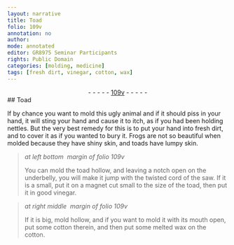 ```yaml
---
layout: narrative
title: Toad
folio: 109v
annotation: no
author:
mode: annotated
editor: GR8975 Seminar Participants
rights: Public Domain
categories: [molding, medicine]
tags: [fresh dirt, vinegar, cotton, wax]
---
```


 <div class="folio" align="center">- - - - - <a href="http://gallica.bnf.fr/ark:/12148/btv1b10500001g/f224.image" target="_blank">109v</a> - - - - - </div>    <span class="activity"></span> <span class="activity"></span> 
## <span class="animal">Toad</span>

 
If by chance you want to mold this ugly animal and if it should piss in your hand, it will sting your hand and cause it to itch, as if you had been holding nettles. But the very best remedy for this is to put your hand into <span class="material">fresh dirt</span>, and to cover it as if you wanted to bury it. <span class="animal">Frogs</span> are not so beautiful when molded because they have shiny skin, and <span class="animal">toads</span> have lumpy skin.
 
> *at left bottom  margin of folio 109v*
> 
>  You can mold the <span class="animal">toad</span> hollow, and leaving a notch open on the underbelly, you will make it jump with the twisted cord of the saw. If it is a small, put it on a <span class="tool">magnet</span> cut small to the size of the <span class="animal">toad</span>, then put it in good <span class="material">vinegar</span>.
 
> *at right middle  margin of folio 109v*
> 
>  If it is big, mold hollow, and if you want to mold it with its mouth open, put some <span class="material">cotton</span> therein, and then put some melted <span class="material">wax</span> on the <span class="material">cotton</span>.
 
